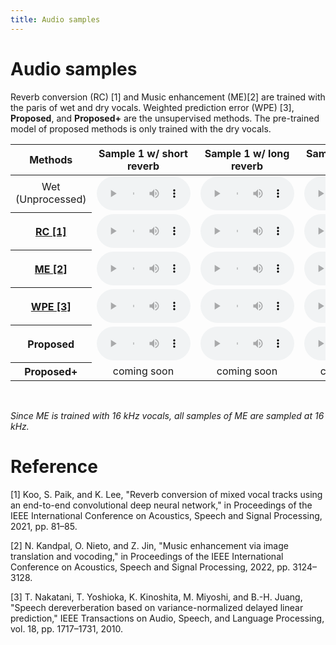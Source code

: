 ```yaml
---
title: Audio samples
---
```

# Audio samples

Reverb conversion (RC) [1] and Music enhancement (ME)[2] are trained with the paris of wet and dry vocals.
Weighted prediction error (WPE) [3], **Proposed**, and **Proposed+** are the unsupervised methods.
The pre-trained model of proposed methods is only trained with the dry vocals.
<table align="center"  style="text-align: center;">
  <thead>
    <tr>
      <th style="text-align: center;">Methods</th>
      <th style="text-align: center;">Sample 1 w/ short reverb</th>
      <th style="text-align: center;">Sample 1 w/ long reverb</th>
      <th style="text-align: center;">Sample 2 w/ short reverb</th>
      <th style="text-align: center;">Sample 2 w/ long reverb</th>
    </tr>
  </thead>
  <tbody>
    <tr>
      <td>Wet (Unprocessed)</td>
      <td><audio  controls="" style="width:150px;" preload="auto">
            <source src="audio/Wet/Vo_008_rev04.wav"></audio></td>
      <td><audio  controls="" style="width:150px;" preload="auto">
            <source src="audio/Wet/Vo_008_rev02.wav"></audio></td>
      <td><audio  controls="" style="width:150px;" preload="auto">
            <source src="audio/Wet/Vo_018_rev00.wav"></audio></td>
      <td><audio  controls="" style="width:150px;" preload="auto">
            <source src="audio/Wet/Vo_018_rev02.wav"></audio></td>
    </tr>
    <tr>
      <th style="text-align: center;"><a href="https://arxiv.org/abs/2103.02147">RC [1]</a></th>
      <td><audio  controls="" style="width:150px;" preload="auto">
            <source src="audio/RC/RC_Vo_008_rev04.wav"></audio></td>
      <td><audio  controls="" style="width:150px;" preload="auto">
            <source src="audio/RC/RC_Vo_008_rev02.wav"></audio></td>
      <td><audio  controls="" style="width:150px;" preload="auto">
            <source src="audio/RC/RC_Vo_018_rev00.wav"></audio></td>
      <td><audio  controls="" style="width:150px;" preload="auto">
            <source src="audio/RC/RC_Vo_018_rev02.wav"></audio></td>
    </tr>
    <tr>
      <th style="text-align: center;"><a href="https://arxiv.org/abs/2204.13289">ME [2]</a></th>
      <td><audio  controls="" style="width:150px;" preload="auto">
            <source src="audio/ME/ME_Vo_008_rev04.wav"></audio></td>
      <td><audio  controls="" style="width:150px;" preload="auto">
            <source src="audio/ME/ME_Vo_008_rev02.wav"></audio></td>
      <td><audio  controls="" style="width:150px;" preload="auto">
            <source src="audio/ME/ME_Vo_018_rev00.wav"></audio></td>
      <td><audio  controls="" style="width:150px;" preload="auto">
            <source src="audio/ME/ME_Vo_018_rev02.wav"></audio></td>
    </tr>
    <tr>
      <th style="text-align: center;"><a href="https://ieeexplore.ieee.org/document/5547558">WPE [3]</a></th>
      <td><audio  controls="" style="width:150px;" preload="auto">
            <source src="audio/WPE/WPE_Vo_008_rev04.wav"></audio></td>
      <td><audio  controls="" style="width:150px;" preload="auto">
            <source src="audio/WPE/WPE_Vo_008_rev02.wav"></audio></td>
      <td><audio  controls="" style="width:150px;" preload="auto">
            <source src="audio/WPE/WPE_Vo_018_rev00.wav"></audio></td>
      <td><audio  controls="" style="width:150px;" preload="auto">
            <source src="audio/WPE/WPE_Vo_018_rev02.wav"></audio></td>
    </tr>
    <tr>
      <th style="text-align: center;">Proposed</th>
      <td><audio  controls="" style="width:150px;" preload="auto">
            <source src="audio/Proposed/Proposed_Vo_008_rev04.wav"></audio></td>
      <td><audio  controls="" style="width:150px;" preload="auto">
            <source src="audio/Proposed/Proposed_Vo_008_rev02.wav"></audio></td>
      <td><audio  controls="" style="width:150px;" preload="auto">
            <source src="audio/Proposed/Proposed_Vo_018_rev00.wav"></audio></td>
      <td><audio  controls="" style="width:150px;" preload="auto">
            <source src="audio/Proposed/Proposed_Vo_018_rev02.wav"></audio></td>
    </tr>
    <tr>
      <th style="text-align: center;">Proposed+</th>
      <td>coming soon</td>
      <td>coming soon</td>
      <td>coming soon</td>
      <td>coming soon</td>
      <!-- <td><audio  controls="" style="width:150px;" preload="auto">
            <source src="audio/Proposed+/Proposed+_Vo_008_rev04.wav"></audio></td>
      <td><audio  controls="" style="width:150px;" preload="auto">
            <source src="audio/Proposed+/Proposed+_Vo_008_rev02.wav"></audio></td>
      <td><audio  controls="" style="width:150px;" preload="auto">
            <source src="audio/Proposed+/Proposed+_Vo_018_rev00.wav"></audio></td>
      <td><audio  controls="" style="width:150px;" preload="auto">
            <source src="audio/Proposed+/Proposed+_Vo_018_rev02.wav"></audio></td> -->
    </tr>
  </tbody>
</table>    
<br>

*Since ME is trained with 16 kHz vocals, all samples of ME are sampled at 16 kHz.* 

# Reference
[1] Koo, S. Paik, and K. Lee, "Reverb conversion of mixed vocal tracks using an end-to-end convolutional deep neural network," in Proceedings of the IEEE International Conference on Acoustics, Speech and Signal Processing, 2021, pp. 81–85.

[2] N. Kandpal, O. Nieto, and Z. Jin, "Music enhancement via image translation and vocoding," in Proceedings of the IEEE International Conference on Acoustics, Speech and Signal Processing, 2022, pp. 3124–3128.

[3] T. Nakatani, T. Yoshioka, K. Kinoshita, M. Miyoshi, and B.-H. Juang, "Speech dereverberation based on variance-normalized delayed linear prediction," IEEE Transactions on Audio, Speech, and Language Processing, vol. 18, pp. 1717–1731, 2010.